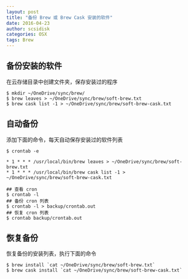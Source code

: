 ```yaml
---
layout: post
title: "备份 Brew 或 Brew Cask 安装的软件"
date: 2016-04-23
author: scsidisk
categories: OSX
tags: Brew
---
```


备份安装的软件
-------------

在云存储目录中创建文件夹，保存安装过的程序

    $ mkdir ~/OneDrive/sync/brew/
    $ brew leaves > ~/OneDrive/sync/brew/soft-brew.txt
    $ brew cask list -1 > ~/OneDrive/sync/brew/soft-brew-cask.txt

自动备份
-------

添加下面的命令，每天自动保存安装过的软件列表

    $ crontab -e

    * 1 * * * /usr/local/bin/brew leaves > ~/OneDrive/sync/brew/soft-brew.txt
    * 1 * * * /usr/local/bin/brew cask list -1 > ~/OneDrive/sync/brew/soft-brew-cask.txt

    ## 查看 cron
    $ crontab -l
    ## 备份 cron 列表
    $ crontab -l > backup/crontab.out
    ## 恢复 cron 列表
    $ crontab backup/crontab.out

恢复备份
-------

恢复备份的安装列表，执行下面的命令

    $ brew install `cat ~/OneDrive/sync/brew/soft-brew.txt`
    $ brew cask install `cat ~/OneDrive/sync/brew/soft-brew-cask.txt`